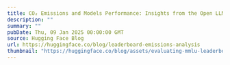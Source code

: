 ```yaml
---
title: CO₂ Emissions and Models Performance: Insights from the Open LLM Leaderboard
description: ""
summary: ""
pubDate: Thu, 09 Jan 2025 00:00:00 GMT
source: Hugging Face Blog
url: https://huggingface.co/blog/leaderboard-emissions-analysis
thumbnail: "https://huggingface.co/blog/assets/evaluating-mmlu-leaderboard/thumbnail.png"
---
```


